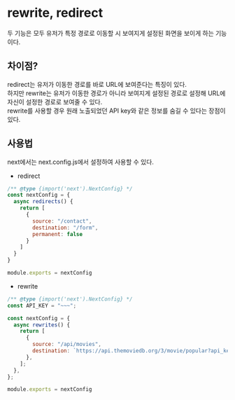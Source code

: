 # rewrite, redirect
두 기능은 모두 유저가 특정 경로로 이동할 시 보여지게 설정된 화면을 보이게 하는 기능이다.
## 차이점?
redirect는 유저가 이동한 경로를 바로 URL에 보여준다는 특징이 있다.  
하지만 rewrite는 유저가 이동한 경로가 아니라 보여지게 설정된 경로로 설정해 URL에 자신이 설정한 경로로 보여줄 수 있다.  
rewrite를 사용할 경우 원래 노출되었던 API key와 같은 정보를 숨길 수 있다는 장점이 있다.
## 사용법
next에서는 next.config.js에서 설정하여 사용할 수 있다.
- redirect
```js
/** @type {import('next').NextConfig} */
const nextConfig = {
  async redirects() {
    return [
      {
        source: "/contact",
        destination: "/form",
        permanent: false
      }
    ]
  }
}

module.exports = nextConfig
```
- rewrite
```js
/** @type {import('next').NextConfig} */
const API_KEY = "~~~";

const nextConfig = {
  async rewrites() {
    return [
      {
        source: "/api/movies",
        destination: `https://api.themoviedb.org/3/movie/popular?api_key=${API_KEY}`,
      },
    ];
  },
};

module.exports = nextConfig
```

